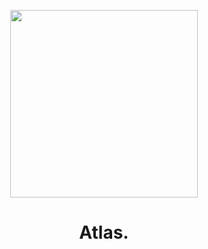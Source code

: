 <p align="center">
  <img src="https://github.com/profess1onal-club/readme/blob/main/logo2(2).png" width="300" />
  <h1 align="center">Atlas.</h1>
</p>

